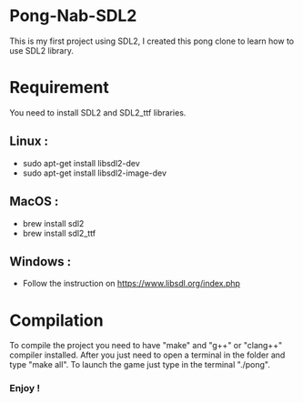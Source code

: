 # Pong-Nab-SDL2

This is my first project using SDL2, I created this pong clone to learn how to use SDL2 library.

# Requirement

You need to install SDL2 and SDL2_ttf libraries.

## Linux :
- sudo apt-get install libsdl2-dev
- sudo apt-get install libsdl2-image-dev

## MacOS :
- brew install sdl2
- brew install sdl2_ttf

## Windows :
- Follow the instruction on https://www.libsdl.org/index.php

# Compilation

To compile the project you need to have "make" and "g++" or "clang++" compiler installed. 
After you just need to open a terminal in the folder and type "make all".
To launch the game just type in the terminal "./pong".

### Enjoy !